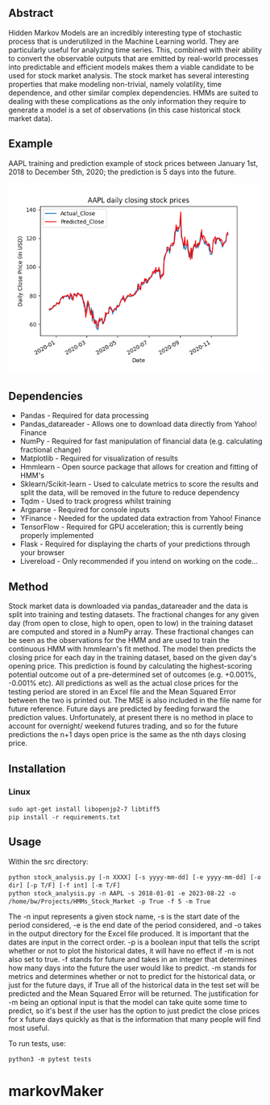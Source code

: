 ## Abstract
Hidden Markov Models are an incredibly interesting type of stochastic process that is underutilized in the
Machine Learning world. They are particularly useful for analyzing time series. This, combined with their ability to 
convert the observable outputs that are emitted by real-world processes into predictable and efficient models makes
them a viable candidate to be used for stock market analysis. The stock market
has several interesting properties that make modeling non-trivial, namely
volatility, time dependence, and other similar complex dependencies. HMMs
are suited to dealing with these complications as the only information they
require to generate a model is a set of observations (in this case historical stock market data).

## Example
AAPL training and prediction example of stock prices between January 1st, 2018 to December 5th, 2020; the prediction is 5 days into the future.

![plot](images/AAPLresults_plot.png)

## Dependencies
* Pandas - Required for data processing
* Pandas_datareader - Allows one to download data directly from Yahoo! Finance
* NumPy - Required for fast manipulation of financial data (e.g. calculating fractional change)
* Matplotlib - Required for visualization of results
* Hmmlearn - Open source package that allows for creation and fitting of HMM's 
* Sklearn/Scikit-learn - Used to calculate metrics to score the results and split the data, will be removed in the future to reduce dependency
* Tqdm - Used to track progress whilst training
* Argparse - Required for console inputs
* YFinance - Needed for the updated data extraction from Yahoo! Finance
* TensorFlow - Required for GPU acceleration; this is currently being properly implemented
* Flask - Required for displaying the charts of your predictions through your browser
* Livereload - Only recommended if you intend on working on the code... 

## Method
Stock market data is downloaded via pandas_datareader and the data is split into training and testing datasets. The 
fractional changes for any given day (from open to close, high to open, open to low) in the training dataset are computed and stored in a NumPy 
array. These fractional changes can be seen as the observations for the HMM and are used to train the continuous HMM 
with hmmlearn's fit method. The model then predicts the closing price for each day in the training dataset, based on the given 
day's opening price. This prediction is found by calculating the highest-scoring potential outcome out of a pre-determined 
set of outcomes (e.g. +0.001%, -0.001% etc). All predictions as well as the actual close prices for the testing period are stored in an 
Excel file and the Mean Squared Error between the two is printed out. The MSE is also included in the file name for future 
reference. Future days are predicted by feeding forward the prediction values. Unfortunately, at present there is no method in place to account 
for overnight/ weekend futures trading, and so for the future predictions the n+1 days open price is the same as the nth days closing price. 

## Installation

### Linux
```shell
sudo apt-get install libopenjp2-7 libtiff5
pip install -r requirements.txt
```

## Usage 
Within the src directory:
```shell
python stock_analysis.py [-n XXXX] [-s yyyy-mm-dd] [-e yyyy-mm-dd] [-o dir] [-p T/F] [-f int] [-m T/F]
python stock_analysis.py -n AAPL -s 2018-01-01 -e 2023-08-22 -o /home/bw/Projects/HMMs_Stock_Market -p True -f 5 -m True

```
The -n input represents a given stock name, -s is the start date of the period considered, -e is the end date of the period considered, 
and -o takes in the output directory for the Excel file produced. It is important that the dates are input in the correct
order. -p is a boolean input that tells the script whether or not to plot the historical dates, it will have no effect if -m is not also set to true. 
-f stands for future and takes in an integer that determines how many days into the future the user would like to predict. 
-m stands for metrics and determines whether or not to predict for the historical data, or just for the future days, if True all of the historical data in the
test set will be predicted and the Mean Squared Error will be returned. The justification for -m being an optional input is that the model can take quite some time to 
predict, so it's best if the user has the option to just predict the close prices for x future days quickly as that is the information that many people will find most 
useful. 

To run tests, use:
```shell
python3 -m pytest tests
```

# markovMaker
